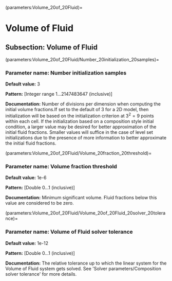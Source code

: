(parameters:Volume_20of_20Fluid)=
# Volume of Fluid


## **Subsection:** Volume of Fluid


(parameters:Volume_20of_20Fluid/Number_20initialization_20samples)=
### __Parameter name:__ Number initialization samples
**Default value:** 3

**Pattern:** [Integer range 1...2147483647 (inclusive)]

**Documentation:** Number of divisions per dimension when computing the initial volume fractions.If set to the default of 3 for a 2D model, then initialization will be based on the initialization criterion at $3^2=9$ points within each cell. If the initialization based on a composition style initial condition, a larger value may be desired for better approximation of the initial fluid fractions. Smaller values will suffice in the case of level set initializations due to the presence of more information to better approximate the initial fluid fractions.

(parameters:Volume_20of_20Fluid/Volume_20fraction_20threshold)=
### __Parameter name:__ Volume fraction threshold
**Default value:** 1e-6

**Pattern:** [Double 0...1 (inclusive)]

**Documentation:** Minimum significant volume. Fluid fractions below this value are considered to be zero.

(parameters:Volume_20of_20Fluid/Volume_20of_20Fluid_20solver_20tolerance)=
### __Parameter name:__ Volume of Fluid solver tolerance
**Default value:** 1e-12

**Pattern:** [Double 0...1 (inclusive)]

**Documentation:** The relative tolerance up to which the linear system for the Volume of Fluid system gets solved. See 'Solver parameters/Composition solver tolerance' for more details.
